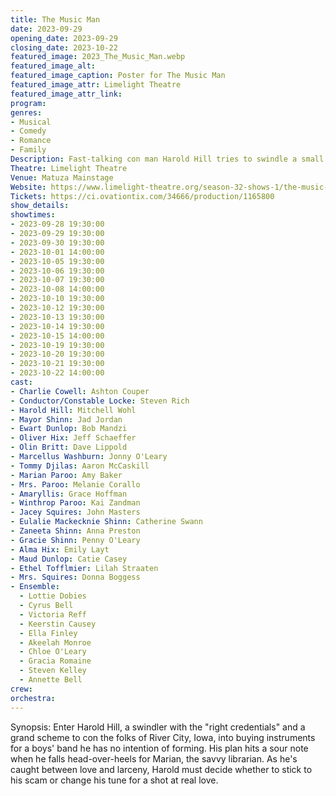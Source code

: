 ```yaml
---
title: The Music Man
date: 2023-09-29
opening_date: 2023-09-29
closing_date: 2023-10-22
featured_image: 2023_The_Music_Man.webp
featured_image_alt: 
featured_image_caption: Poster for The Music Man
featured_image_attr: Limelight Theatre
featured_image_attr_link: 
program:
genres:
- Musical
- Comedy
- Romance
- Family
Description: Fast-talking con man Harold Hill tries to swindle a small Iowa town with a marching band scheme, but love makes him change his tune.
Theatre: Limelight Theatre
Venue: Matuza Mainstage
Website: https://www.limelight-theatre.org/season-32-shows-1/the-music-man
Tickets: https://ci.ovationtix.com/34666/production/1165800
show_details: 
showtimes:
- 2023-09-28 19:30:00
- 2023-09-29 19:30:00
- 2023-09-30 19:30:00
- 2023-10-01 14:00:00
- 2023-10-05 19:30:00
- 2023-10-06 19:30:00
- 2023-10-07 19:30:00
- 2023-10-08 14:00:00
- 2023-10-10 19:30:00
- 2023-10-12 19:30:00
- 2023-10-13 19:30:00
- 2023-10-14 19:30:00
- 2023-10-15 14:00:00
- 2023-10-19 19:30:00
- 2023-10-20 19:30:00
- 2023-10-21 19:30:00
- 2023-10-22 14:00:00
cast:
- Charlie Cowell: Ashton Couper
- Conductor/Constable Locke: Steven Rich
- Harold Hill: Mitchell Wohl
- Mayor Shinn: Jad Jordan
- Ewart Dunlop: Bob Mandzi
- Oliver Hix: Jeff Schaeffer
- Olin Britt: Dave Lippold
- Marcellus Washburn: Jonny O'Leary
- Tommy Djilas: Aaron McCaskill
- Marian Paroo: Amy Baker
- Mrs. Paroo: Melanie Corallo
- Amaryllis: Grace Hoffman
- Winthrop Paroo: Kai Zandman
- Jacey Squires: John Masters
- Eulalie Mackecknie Shinn: Catherine Swann
- Zaneeta Shinn: Anna Preston
- Gracie Shinn: Penny O'Leary
- Alma Hix: Emily Layt
- Maud Dunlop: Catie Casey
- Ethel Tofflmier: Lilah Straaten
- Mrs. Squires: Donna Boggess
- Ensemble:
  - Lottie Dobies
  - Cyrus Bell
  - Victoria Reff
  - Keerstin Causey
  - Ella Finley
  - Akeelah Monroe
  - Chloe O'Leary
  - Gracia Romaine
  - Steven Kelley
  - Annette Bell
crew:
orchestra:
---
```

Synopsis: Enter Harold Hill, a swindler with the "right credentials" and a grand scheme to con the folks of River City, Iowa, into buying instruments for a boys' band he has no intention of forming. His plan hits a sour note when he falls head-over-heels for Marian, the savvy librarian. As he's caught between love and larceny, Harold must decide whether to stick to his scam or change his tune for a shot at real love.